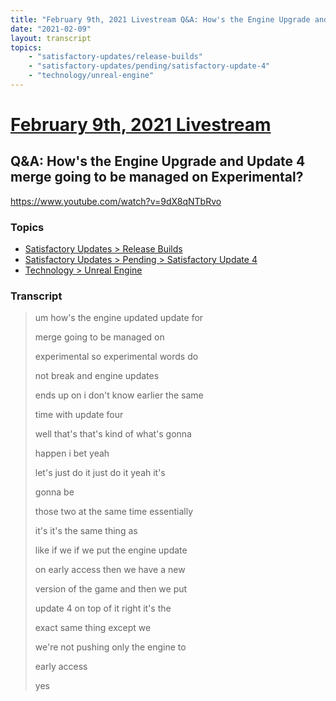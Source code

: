 ```yaml
---
title: "February 9th, 2021 Livestream Q&A: How's the Engine Upgrade and Update 4 merge going to be managed on Experimental?"
date: "2021-02-09"
layout: transcript
topics:
    - "satisfactory-updates/release-builds"
    - "satisfactory-updates/pending/satisfactory-update-4"
    - "technology/unreal-engine"
---
```

# [February 9th, 2021 Livestream](../2021-02-09.md)
## Q&A: How's the Engine Upgrade and Update 4 merge going to be managed on Experimental?
https://www.youtube.com/watch?v=9dX8qNTbRvo

### Topics
* [Satisfactory Updates > Release Builds](../topics/satisfactory-updates/release-builds.md)
* [Satisfactory Updates > Pending > Satisfactory Update 4](../topics/satisfactory-updates/pending/satisfactory-update-4.md)
* [Technology > Unreal Engine](../topics/technology/unreal-engine.md)

### Transcript

> um how's the engine updated update for
>
> merge going to be managed on
>
> experimental so experimental words do
>
> not break and engine updates
>
> ends up on i don't know earlier the same
>
> time with update four
>
> well that's that's kind of what's gonna
>
> happen i bet yeah
>
> let's just do it just do it yeah it's
>
> gonna be
>
> those two at the same time essentially
>
> it's it's the same thing as
>
> like if we if we put the engine update
>
> on early access then we have a new
>
> version of the game and then we put
>
> update 4 on top of it right it's the
>
> exact same thing except we
>
> we're not pushing only the engine to
>
> early access
>
> yes
